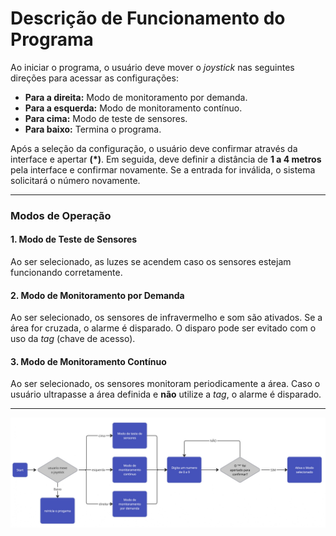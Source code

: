 # Descrição de Funcionamento do Programa

Ao iniciar o programa, o usuário deve mover o *joystick* nas seguintes direções para acessar as configurações:

* **Para a direita:** Modo de monitoramento por demanda.
* **Para a esquerda:** Modo de monitoramento contínuo.
* **Para cima:** Modo de teste de sensores.
* **Para baixo:** Termina o programa.

Após a seleção da configuração, o usuário deve confirmar através da interface e apertar $\mathbf{( * )}$. Em seguida, deve definir a distância de **1 a 4 metros** pela interface e confirmar novamente. Se a entrada for inválida, o sistema solicitará o número novamente.

---

### Modos de Operação

#### 1. Modo de Teste de Sensores
Ao ser selecionado, as luzes se acendem caso os sensores estejam funcionando corretamente.

#### 2. Modo de Monitoramento por Demanda
Ao ser selecionado, os sensores de infravermelho e som são ativados. Se a área for cruzada, o alarme é disparado. O disparo pode ser evitado com o uso da *tag* (chave de acesso).

#### 3. Modo de Monitoramento Contínuo
Ao ser selecionado, os sensores monitoram periodicamente a área. Caso o usuário ultrapasse a área definida e **não** utilize a *tag*, o alarme é disparado.

---

![FlowChart](FlowChart.jpg)